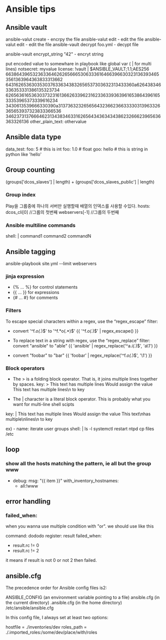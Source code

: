 # Ansible tips

## Ansible vault
ansible-valut create <file-name>      -  encrpy the file
ansible-valut edit <file-name>      -  edit the file
ansible-valut edit <file-name>      -  edit the file
ansible-vault decrypt foo.yml       - decypt file

ansible-vault encrypt_string "42"   - encryt string

put encoded value to somewhare in playbook like global var ( | for multi lines)
notsecret: myvalue
license: !vault |
          $ANSIBLE_VAULT;1.1;AES256
          66386439653236336462626566653063336164663966303231363934653561363964363833313662
          6431626536303530376336343832656537303632313433360a626438346336353331386135323734
          62656361653630373231613662633962316233633936396165386439616533353965373339616234
          3430613539666330390a313736323265656432366236633330313963326365653937323833366536
          34623731376664623134383463316265643436343438623266623965636363326136
other_plain_text: othervalue


## Ansible data type
data_test: 
   foo: 5         # this is int 
   foo: 1.0       # float
   goo: hello     # this is string in python like 'hello'

## Group counting 
 (groups['dcos_slaves'] | length) +  (groups['dcos_slaves_public'] | length)

### Group index 
Play을 그룹중에 하나의 서버만 실행할때 배열의 인덱스를 사용할 수있다. 
hosts: dcos_cli[0]  //그룹의 첫번째
webservers[-1]      //그룹의 두번째

### Ansible multiline commands
shell: |
         command1
         command2
         commandN

## Ansible tagging
ansible-playbook site.yml --limit webservers


### jinja expression 
* {% ... %} for control statements 
* {{ ... }} for expressions
* {# ... #} for comments


### Filters
To escape special characters within a regex, use the “regex_escape” filter:

* convert '^f.*o(.*)$' to '\^f\.\*o\(\.\*\)\$'
    {{ '^f.*o(.*)$' | regex_escape() }}

* To replace text in a string with regex, use the “regex_replace” filter:
    convert "ansible" to "able"
    {{ 'ansible' | regex_replace('^a.*i(.*)$', 'a\\1') }}

* convert "foobar" to "bar"
    {{ 'foobar' | regex_replace('^f.*o(.*)$', '\\1') }}


### Block operators

* The > is a folding block operator. That is, it joins multiple lines together by spaces.
key: >
  This text
  has multiple
  lines
Would assign the value This text has multiple lines\n to key

* The | character is a literal block operator. This is probably what you want for multi-line shell scipts

key: |
  This text
  has multiple
  lines
Would assign the value This text\nhas multiple\nlines\n to key

ex) - name: iterate user groups
      shell: |
        ls -l
        systemctl restart ntpd
        cp files /etc

## loop
### show all the hosts matching the pattern, ie all but the group www
- debug:
    msg: "{{ item }}"
  with_inventory_hostnames:
    - all:!www


## error handling
### failed_when: 
when you wanna use multiple condition with "or". we should use like this 

command: dododo
register: result 
failed_when: 
  - result.rc != 0
  - result.rc != 2 

it means if result is not 0 or not 2 then failed.
 

## ansible.cfg

The precedence order for Ansible config files is2:

ANSIBLE_CONFIG (an environment variable pointing to a file)
ansible.cfg (in the current directory)
.ansible.cfg (in the home directory)
/etc/ansible/ansible.cfg

In this config file, I always set at least two options:

hostfile = ./inventories/dev
roles_path = ./.imported_roles:/some/dev/place/with/roles
